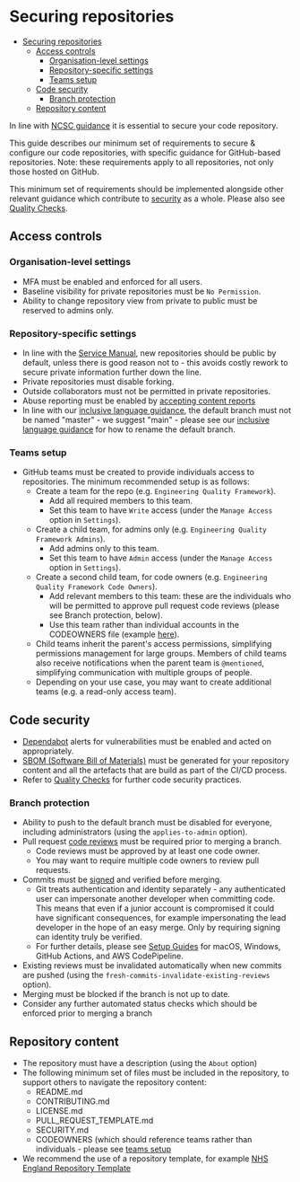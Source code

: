 # Securing repositories

- [Securing repositories](#securing-repositories)
  - [Access controls](#access-controls)
    - [Organisation-level settings](#organisation-level-settings)
    - [Repository-specific settings](#repository-specific-settings)
    - [Teams setup](#teams-setup)
  - [Code security](#code-security)
    - [Branch protection](#branch-protection)
  - [Repository content](#repository-content)

In line with [NCSC guidance](https://www.ncsc.gov.uk/collection/developers-collection/principles/protect-your-code-repository) it is essential to secure your code repository.

This guide describes our minimum set of requirements to secure & configure our code repositories, with specific guidance for GitHub-based repositories. Note: these requirements apply to all repositories, not only those hosted on GitHub.

This minimum set of requirements should be implemented alongside other relevant guidance which contribute to [security](security.md) as a whole. Please also see [Quality Checks](../quality-checks.md).

## Access controls

### Organisation-level settings

- MFA must be enabled and enforced for all users.
- Baseline visibility for private repositories must be `No Permission`.
- Ability to change repository view from private to public must be reserved to admins only.

### Repository-specific settings

- In line with the [Service Manual](https://service-manual.nhs.uk/service-standard/12-make-new-source-code-open), new repositories should be public by default, unless there is good reason not to - this avoids costly rework to secure private information further down the line.
- Private repositories must disable forking.
- Outside collaborators must not be permitted in private repositories.
- Abuse reporting must be enabled by <!-- markdown-link-check-disable -->[accepting content reports](https://docs.github.com/en/communities/moderating-comments-and-conversations/managing-how-contributors-report-abuse-in-your-organizations-repository)<!-- markdown-link-check-enable -->
- In line with our [inclusive language guidance](../inclusive-language.md), the default branch must not be named "master" - we suggest "main" - please see our [inclusive language guidance](../inclusive-language.md) for how to rename the default branch.

### Teams setup

- GitHub teams must be created to provide individuals access to repositories. The minimum recommended setup is as follows:
  - Create a team for the repo (e.g. `Engineering Quality Framework`).
    - Add all required members to this team.
    - Set this team to have `Write` access (under the `Manage Access` option in `Settings`).
  - Create a child team, for admins only (e.g. `Engineering Quality Framework Admins`).
    - Add admins only to this team.
    - Set this team to have `Admin` access (under the `Manage Access` option in `Settings`).
  - Create a second child team, for code owners (e.g. `Engineering Quality Framework Code Owners`).
    - Add relevant members to this team: these are the individuals who will be permitted to approve pull request code reviews (please see Branch protection, below).
    - Use this team rather than individual accounts in the CODEOWNERS file (example [here](https://github.com/NHSDigital/software-engineering-quality-framework/blob/master/.github/CODEOWNERS)).
  - Child teams inherit the parent's access permissions, simplifying permissions management for large groups. Members of child teams also receive notifications when the parent team is `@mentioned`, simplifying communication with multiple groups of people.
  - Depending on your use case, you may want to create additional teams (e.g. a read-only access team).

## Code security

- [Dependabot](https://github.blog/2020-06-01-keep-all-your-packages-up-to-date-with-dependabot/) alerts for vulnerabilities must be enabled and acted on appropriately.
- [SBOM (Software Bill of Materials)](../tools/dependency-scan/README.md) must be generated for your repository content and all the artefacts that are build as part of the CI/CD process.
- Refer to [Quality Checks](../quality-checks.md) for further code security practices.

### Branch protection

- Ability to push to the default branch must be disabled for everyone, including administrators (using the `applies-to-admin` option).
- Pull request <!-- markdown-link-check-disable -->[code reviews](https://docs.github.com/en/github/administering-a-repository/defining-the-mergeability-of-pull-requests/about-protected-branches#require-pull-request-reviews-before-merging)<!-- markdown-link-check-enable --> must be required prior to merging a branch.
  - Code reviews must be approved by at least one code owner.
  - You may want to require multiple code owners to review pull requests.
- Commits must be <!-- markdown-link-check-disable -->[signed](https://docs.github.com/en/github/administering-a-repository/defining-the-mergeability-of-pull-requests/about-protected-branches#require-signed-commits)<!-- markdown-link-check-enable --> and verified before merging.
  - Git treats authentication and identity separately - any authenticated user can impersonate another developer when committing code. This means that even if a junior account is compromised it could have significant consequences, for example impersonating the lead developer in the hope of an easy merge. Only by requiring signing can identity truly be verified.
  - For further details, please see [Setup Guides](guides/commit-signing.md) for macOS, Windows, GitHub Actions, and AWS CodePipeline.
- Existing reviews must be invalidated automatically when new commits are pushed (using the `fresh-commits-invalidate-existing-reviews` option).
- Merging must be blocked if the branch is not up to date.
- Consider any further automated status checks which should be enforced prior to merging a branch

## Repository content

- The repository must have a description (using the `About` option)
- The following minimum set of files must be included in the repository, to support others to navigate the repository content:
  - README.md
  - CONTRIBUTING.md
  - LICENSE.md
  - PULL_REQUEST_TEMPLATE.md
  - SECURITY.md
  - CODEOWNERS (which should reference teams rather than individuals - please see [teams setup](#teams-setup)
- We recommend the use of a repository template, for example [NHS England Repository Template](https://github.com/nhs-england-tools/repository-template)
